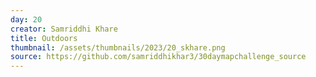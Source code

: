 ```yaml
---
day: 20
creator: Samriddhi Khare
title: Outdoors
thumbnail: /assets/thumbnails/2023/20_skhare.png
source: https://github.com/samriddhikhar3/30daymapchallenge_source
---
```

